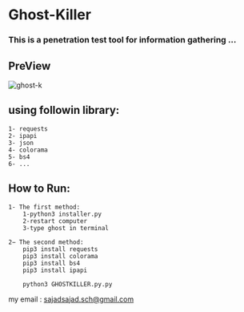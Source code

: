 # Ghost-Killer


### This is a penetration test tool for information gathering ...


## PreView

![ghost-k](https://user-images.githubusercontent.com/71703544/108708642-b352a900-74df-11eb-89d6-77515ee5198d.png)


## using followin library:
	1- requests
	2- ipapi
	3- json
	4- colorama
	5- bs4
	6- ...

## How to Run:
	1- The first method:
		1-python3 installer.py
		2-restart computer
		3-type ghost in terminal
		
	2− The second method:
		pip3 install requests
		pip3 install colorama
		pip3 install bs4
		pip3 install ipapi
	
		python3 GHOSTKILLER.py.py 
	


my email : sajadsajad.sch@gmail.com
